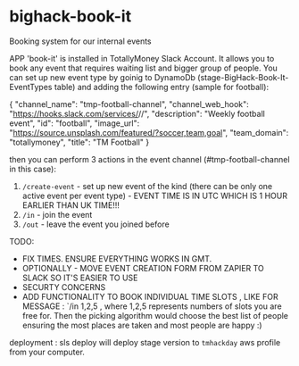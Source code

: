 # bighack-book-it
Booking system for our internal events 

APP 'book-it' is installed in TotallyMoney Slack Account. It allows you to book any event that requires waiting list and bigger group of people. You can set up new event type by goinig to DynamoDb (stage-BigHack-Book-It-EventTypes
 table) and adding the following entry (sample for football):

 {
  "channel_name": "tmp-football-channel",
  "channel_web_hook": "https://hooks.slack.com/services/<SOME ID>/<SOME ID>/<SOME ID>",
  "description": "Weekly football event",
  "id": "football",
  "image_url": "https://source.unsplash.com/featured/?soccer,team,goal",
  "team_domain": "totallymoney",
  "title": "TM Football"
} 

then you can perform 3 actions in the event channel (#tmp-football-channel in this case):
1. `/create-event` - set up new event of the kind (there can be only one active event per event type) - EVENT TIME IS IN UTC WHICH IS 1 HOUR EARLIER THAN UK TIME!!! 
2. `/in` - join the event
3. `/out` - leave the event you joined before


TODO: 
- FIX TIMES. ENSURE EVERYTHING WORKS IN GMT. 
- OPTIONALLY - MOVE EVENT CREATION FORM FROM ZAPIER TO SLACK SO IT'S EASIER TO USE
- SECURTY CONCERNS
- ADD FUNCTIONALITY TO BOOK INDIVIDUAL TIME SLOTS , LIKE FOR MESSAGE : `/in 1,2,5 , where 1,2,5 represents numbers of slots you are free for. Then the picking algorithm would choose the best list of people ensuring the most places are taken and most people are happy :) 


deployment : sls deploy
will deploy stage version to `tmhackday` aws profile from your computer.